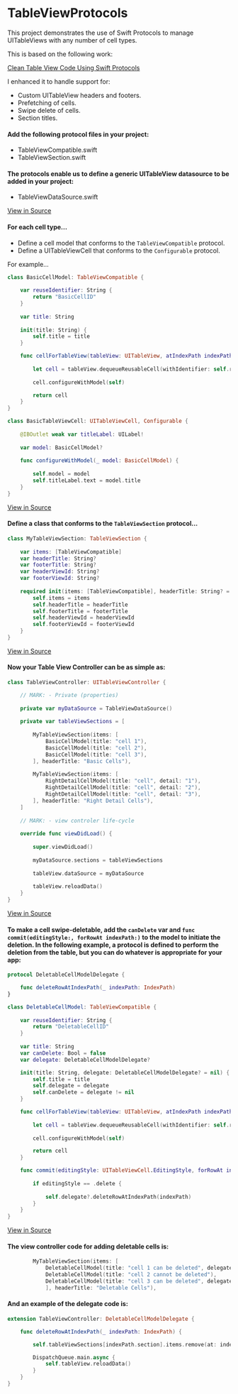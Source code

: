 # TableViewProtocols
This project demonstrates the use of Swift Protocols to manage UITableViews with any number of cell types.

This is based on the following work:

[Clean Table View Code Using Swift Protocols](https://blog.jayway.com/2016/11/15/clean-table-view-code-using-swift-protocols/)

I enhanced it to handle support for:
* Custom UITableView headers and footers.
* Prefetching of cells.
* Swipe delete of cells.
* Section titles.

#### Add the following protocol files in your project:
* TableViewCompatible.swift
* TableViewSection.swift

#### The protocols enable us to define a generic UITableView datasource to be added in your project:
* TableViewDataSource.swift

[View in Source](https://github.com/jackrwright/TableViewProtocols/blob/master/TableViewProtocols/Datasources/TableViewDataSource.swift)
#### For each cell type...
* Define a cell model that conforms to the `TableViewCompatible` protocol.
* Define a UITableViewCell that conforms to the `Configurable` protocol.

For example...

```swift
class BasicCellModel: TableViewCompatible {
	
	var reuseIdentifier: String {
		return "BasicCellID"
	}
	
	var title: String
	
	init(title: String) {
		self.title = title
	}

	func cellForTableView(tableView: UITableView, atIndexPath indexPath: IndexPath) -> UITableViewCell {
		
		let cell = tableView.dequeueReusableCell(withIdentifier: self.reuseIdentifier, for: indexPath) as! BasicTableViewCell
		
		cell.configureWithModel(self)

		return cell
	}
}

class BasicTableViewCell: UITableViewCell, Configurable {
	
	@IBOutlet weak var titleLabel: UILabel!
	
	var model: BasicCellModel?
	
	func configureWithModel(_ model: BasicCellModel) {
		
		self.model = model
		self.titleLabel.text = model.title
	}
}
```
[View in Source](https://github.com/jackrwright/TableViewProtocols/blob/master/TableViewProtocols/Cells/BasicCell.swift)

#### Define a class that conforms to the `TableViewSection` protocol...
```swift
class MyTableViewSection: TableViewSection {
	
	var items: [TableViewCompatible]
	var headerTitle: String?
	var footerTitle: String?
	var headerViewId: String?
	var footerViewId: String?
	
	required init(items: [TableViewCompatible], headerTitle: String? = nil, footerTitle: String? = nil, headerViewId: String? = nil, footerViewId: String? = nil) {
		self.items = items
		self.headerTitle = headerTitle
		self.footerTitle = footerTitle
		self.headerViewId = headerViewId
		self.footerViewId = footerViewId
	}
}
```
[View in Source](https://github.com/jackrwright/TableViewProtocols/blob/master/TableViewProtocols/MyTableViewSection.swift)

#### Now your Table View Controller can be as simple as:
```swift
class TableViewController: UITableViewController {

	// MARK: - Private (properties)
	
	private var myDataSource = TableViewDataSource()
	
	private var tableViewSections = [
		
		MyTableViewSection(items: [
			BasicCellModel(title: "cell 1"),
			BasicCellModel(title: "cell 2"),
			BasicCellModel(title: "cell 3"),
		], headerTitle: "Basic Cells"),
		
		MyTableViewSection(items: [
			RightDetailCellModel(title: "cell", detail: "1"),
			RightDetailCellModel(title: "cell", detail: "2"),
			RightDetailCellModel(title: "cell", detail: "3"),
		], headerTitle: "Right Detail Cells"),
	]
	
	// MARK: - view controler life-cycle
	
	override func viewDidLoad() {
		
		super.viewDidLoad()
		
		myDataSource.sections = tableViewSections
		
		tableView.dataSource = myDataSource
		
		tableView.reloadData()
	}
}
```
[View in Source](https://github.com/jackrwright/TableViewProtocols/blob/master/TableViewProtocols/TableViewController.swift)

#### To make a cell swipe-deletable, add the `canDelete` var and `func commit(editingStyle:, forRowAt indexPath:)` to the model to initiate the deletion. In the following example, a protocol is defined to perform the deletion from the table, but you can do whatever is appropriate for your app:

```swift
protocol DeletableCellModelDelegate {

	func deleteRowAtIndexPath(_ indexPath: IndexPath)
}

class DeletableCellModel: TableViewCompatible {
	
	var reuseIdentifier: String {
		return "DeletableCellID"
	}
	
	var title: String
	var canDelete: Bool = false
	var delegate: DeletableCellModelDelegate?

	init(title: String, delegate: DeletableCellModelDelegate? = nil) {
		self.title = title
		self.delegate = delegate
		self.canDelete = delegate != nil
	}

	func cellForTableView(tableView: UITableView, atIndexPath indexPath: IndexPath) -> UITableViewCell {
		
		let cell = tableView.dequeueReusableCell(withIdentifier: self.reuseIdentifier, for: indexPath) as! DeletableTableViewCell
		
		cell.configureWithModel(self)

		return cell
	}

	func commit(editingStyle: UITableViewCell.EditingStyle, forRowAt indexPath: IndexPath) {
		
		if editingStyle == .delete {
			
			self.delegate?.deleteRowAtIndexPath(indexPath)
		}
	}
}
```
[View in Source](https://github.com/jackrwright/TableViewProtocols/blob/master/TableViewProtocols/Cells/DeletableCell.swift)

#### The view controller code for adding deletable cells is:

```swift
		MyTableViewSection(items: [
			DeletableCellModel(title: "cell 1 can be deleted", delegate: self),
			DeletableCellModel(title: "cell 2 cannot be deleted"),
			DeletableCellModel(title: "cell 3 can be deleted", delegate: self),
			], headerTitle: "Deletable Cells"),
```

#### And an example of the delegate code is:

```swift
extension TableViewController: DeletableCellModelDelegate {

	func deleteRowAtIndexPath(_ indexPath: IndexPath) {

		self.tableViewSections[indexPath.section].items.remove(at: indexPath.row)

		DispatchQueue.main.async {
			self.tableView.reloadData()
		}
	}
}
